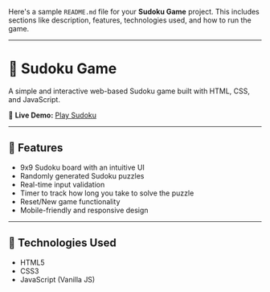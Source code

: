 Here's a sample `README.md` file for your **Sudoku Game** project. This includes sections like description, features, technologies used, and how to run the game.

---

# 🧩 Sudoku Game

A simple and interactive web-based Sudoku game built with HTML, CSS, and JavaScript.

🔗 **Live Demo:** [Play Sudoku](https://ayushlochan.github.io/Suduko-Game/)

---

## 📌 Features

* 9x9 Sudoku board with an intuitive UI
* Randomly generated Sudoku puzzles
* Real-time input validation
* Timer to track how long you take to solve the puzzle
* Reset/New game functionality
* Mobile-friendly and responsive design

---

## 🚀 Technologies Used

* HTML5
* CSS3
* JavaScript (Vanilla JS)
